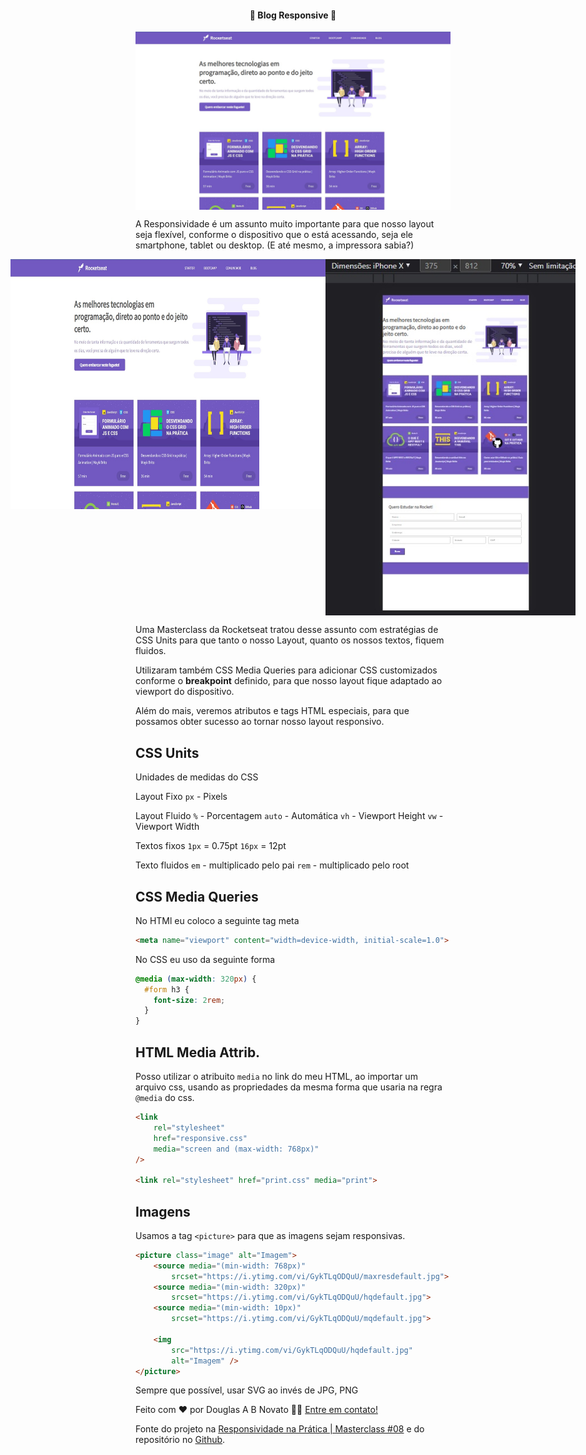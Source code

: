 <h4 align="center"> 
	🚧 Blog Responsive 🚀
</h4>

<p align="center" style="display: flex; align-items: flex-start; justify-content: center;">
  <img alt="versão 1 do projeto" title="#BlogResponsive" src="./.github/tela-1.jpg">
</p> 

A Responsividade é um assunto muito importante para que nosso layout seja flexível, conforme o dispositivo que o está acessando, seja ele smartphone, tablet ou desktop. (E até mesmo, a impressora sabia?)


<p align="center" style="display: flex; align-items: flex-start; justify-content: center;">
  <img alt="versão 1 do projeto" title="#BlogResponsive" src="./.github/tela-1.jpg" height="400px">
  <img alt="versão 1 do projeto" title="#BlogResponsive" src="./.github/tela-2.jpg" width="400px">
</p> 

Uma Masterclass da Rocketseat tratou desse assunto com estratégias de CSS Units para que tanto o nosso Layout, quanto os nossos textos, fiquem fluidos. 

Utilizaram também CSS Media Queries para adicionar CSS customizados conforme o **breakpoint** definido, para que nosso layout fique adaptado ao viewport do dispositivo. 

Além do mais, veremos atributos e tags HTML especiais, para que possamos obter sucesso ao tornar nosso layout responsivo.

## CSS Units

Unidades de medidas do CSS

Layout Fixo
`px` - Pixels

Layout Fluido
`%` - Porcentagem
`auto` - Automática
`vh` - Viewport Height
`vw` - Viewport Width

Textos fixos
`1px` = 0.75pt
`16px` = 12pt

Texto fluidos
`em` - multiplicado pelo pai 
`rem` - multiplicado pelo root

## CSS Media Queries 

No HTMl eu coloco a seguinte tag meta

```html
<meta name="viewport" content="width=device-width, initial-scale=1.0">
```

No CSS eu uso da seguinte forma

```css
@media (max-width: 320px) {
  #form h3 {
    font-size: 2rem;
  }
}
```

## HTML Media Attrib.

Posso utilizar o atribuito `media` no link do meu HTML, ao importar um arquivo css, usando as propriedades da mesma forma que usaria na regra `@media` do css.

```html
<link 
    rel="stylesheet"
    href="responsive.css" 
    media="screen and (max-width: 768px)"
/>

<link rel="stylesheet" href="print.css" media="print">
```

## Imagens

Usamos a tag `<picture>` para que as imagens sejam responsivas.

```html
<picture class="image" alt="Imagem">
    <source media="(min-width: 768px)" 
        srcset="https://i.ytimg.com/vi/GykTLqODQuU/maxresdefault.jpg">
    <source media="(min-width: 320px)" 
        srcset="https://i.ytimg.com/vi/GykTLqODQuU/hqdefault.jpg">
    <source media="(min-width: 10px)" 
        srcset="https://i.ytimg.com/vi/GykTLqODQuU/mqdefault.jpg">

    <img 
        src="https://i.ytimg.com/vi/GykTLqODQuU/hqdefault.jpg" 
        alt="Imagem" />
</picture>
```

Sempre que possível, usar SVG ao invés de JPG, PNG 

Feito com ❤️ por Douglas A B Novato 👋🏽 [Entre em contato!](https://www.linkedin.com/in/douglasabnovato/)
 
Fonte do projeto na [Responsividade na Prática | Masterclass #08](https://www.youtube.com/watch?v=H91DhKPjhPk) e do repositório no [Github](https://github.com/rocketseat-content/youtube-masterclass-responsividade).
